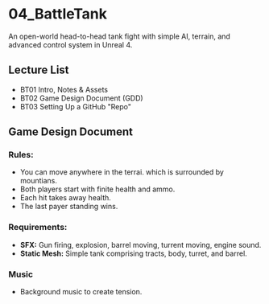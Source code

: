# 04_BattleTank
An open-world head-to-head tank fight with simple AI, terrain, and advanced control system in Unreal 4.

## Lecture List
* BT01 Intro, Notes & Assets
* BT02 Game Design Document (GDD)
* BT03 Setting Up a GitHub "Repo"

## Game Design Document

### Rules:
* You can move anywhere in the terrai. which is surrounded by mountians.
* Both players start with finite health and ammo.
* Each hit takes away health.
* The last payer standing wins.

### Requirements:
* __SFX:__ Gun firing, explosion, barrel moving, turrent moving, engine sound.
* __Static Mesh:__ Simple tank comprising tracts, body, turret, and barrel.

### Music
* Background music to create tension.
